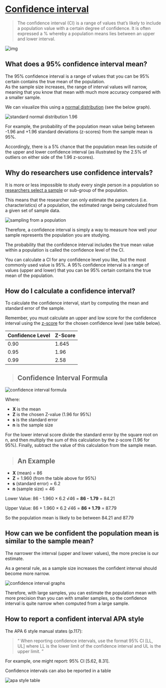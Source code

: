 # [Confidence interval](<https://www.simplypsychology.org/confidence-interval.html#:~:text=The%20confidence%20interval%20(CI)%20is,an%20upper%20and%20lower%20interval.>)

> The confidence interval (CI) is a range of values that’s likely to include a population value with a certain degree of confidence. It is often expressed a % whereby a population means lies between an upper and lower interval.

![img](../../assets/confidence-interval-1.jpg)

## What does a 95% confidence interval mean?

The 95% confidence interval is a range of values that you can be 95% certain contains the true mean of the population.  
As the sample size increases, the range of interval values will narrow, meaning that you know that mean with much more accuracy compared with a smaller sample.

We can visualize this using a [normal distribution](https://www.simplypsychology.org/normal-distribution.html) (see the below graph).

![standard normal distribution 1.96 ](../../assets/confidence-interval-2.jpg)

For example, the probability of the population mean value being between -1.96 and +1.96 standard deviations (z-scores) from the sample mean is 95%.

Accordingly, there is a 5% chance that the population mean lies outside of the upper and lower confidence interval (as illustrated by the 2.5% of outliers on either side of the 1.96 z-scores).

## Why do researchers use confidence intervals?

It is more or less impossible to study every single person in a population so [researchers select a sample](https://www.simplypsychology.org/sampling.html) or sub-group of the population.

This means that the researcher can only estimate the parameters (i.e. characteristics) of a population, the estimated range being calculated from a given set of sample data.

![sampling from a population](../../assets/confidence-interval-3.jpg)

<!-- <span id="ezoic-pub-ad-placeholder-852" class="ezoic-adpicker-ad" data-ezadpicker="852" data-ez-position-type="under_first_paragraph" data-ezadblocked='true'></span> -->
<!-- placeholder 852 blocked.  Reason : no sizes -->

Therefore, a confidence interval is simply a way to measure how well your sample represents the population you are studying.

The probability that the confidence interval includes the true mean value within a population is called the confidence level of the CI.

You can calculate a CI for any confidence level you like, but the most commonly used value is 95%. A 95% confidence interval is a range of values (upper and lower) that you can be 95% certain contains the true mean of the population.

<!-- <span id="ezoic-pub-ad-placeholder-853" class="ezoic-adpicker-ad" data-ezadpicker="853" data-ez-position-type="under_second_paragraph" data-ezadblocked='true'></span> -->
<!-- placeholder 853 blocked.  Reason : no sizes -->

## How do I calculate a confidence interval?

To calculate the confidence interval, start by computing the mean and standard error of the sample.

Remember, you must calculate an upper and low score for the confidence interval using the [z-score](https://www.simplypsychology.org/z-score.html) for the chosen confidence level (see table below).

| Confidence Level | Z-Score |
| ---------------- | ------- |
| 0.90             | 1.645   |
| 0.95             | 1.96    |
| 0.99             | 2.58    |

> ## Confidence Interval Formula

![confidence interval formula ](../../assets/confidence-interval-4.jpg)

Where:

- **X** is the mean
- **Z** is the chosen Z-value (1.96 for 95%)
- **s** is the standard error
- **n** is the sample size

For the lower interval score divide the standard error by the square root on n, and then multiply the sum of this calculation by the z-score (1.96 for 95%). Finally, subtract the value of this calculation from the sample mean.

> ## An Example

- **X** (mean) = 86
- **Z** = 1.960 (from the table above for 95%)
- **s** (standard error) = 6.2
- **n** (sample size) = 46

Lower Value: 86 - 1.960 × 6.2 √46 = **86 - 1.79** = 84.21

Upper Value: 86 + 1.960 × 6.2 √46 = **86 + 1.79** = 87.79

So the population mean is likely to be between 84.21 and 87.79

## How can we be confident the population mean is similar to the sample mean?

The narrower the interval (upper and lower values), the more precise is our estimate.

As a general rule, as a sample size increases the confident interval should become more narrow.

![confidence interval graphs](../../assets/confidence-interval-5.gif)

Therefore, with large samples, you can estimate the population mean with more precision than you can with smaller samples, so the confidence interval is quite narrow when computed from a large sample.

## How to report a confident interval APA style

The APA 6 style manual states (p.117):

> “ When reporting confidence intervals, use the format 95% CI [LL, UL] where LL is the lower limit of the confidence interval and UL is the upper limit. ”

For example, one might report: 95% CI [5.62, 8.31].

Confidence intervals can also be reported in a table

![apa style table](../../assets/confidence-interval-6.jpg)
